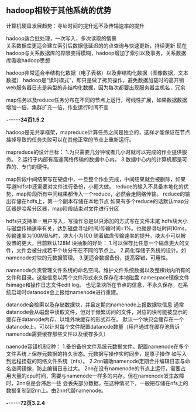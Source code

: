 ## hadoop相较于其他系统的优势

计算机硬盘发展趋势：寻址时间的提升远不及传输速率的提升

hadoop适合批处理，一次写入，多次读取的情景   
关系数据库更适合建立索引后数据低延迟的的点查询与快速更新，持续更新
现在hadoop与关系数据库的界限变得模糊，hadoop增加了索引以及事务，关系数据库吸收hadoop思想

hadoop非常适合半结构化数据（电子表格）以及非结构化数据（图像数据，文本数据）
hadoop是“读时模式”，即只是做了拷贝操作，避免数据加载时的高开销
web服务器日志是典型的非结构化数据，因为每次都要出现服务器主机名，冗余

map任务以及reduce任务分布在不同的节点上运行，可线性扩展，如果数据数据增加一倍，集群扩充一倍，作业运行时间不变  

**------34页1.5.2**

hadoop是无共享框架，mapreduce计算任务之间是独立的，这样才能保证在节点挂掉导致的任务失败可以在其他正常的节点上重新运行。

mapreduce的设计目标：
1.为只需要几分钟或者几小时就可以完成的作业提供服务。
2.运行于内部有高速网络传输的数据中心内。
3.数据中心内的计算机都是可靠的、专门的硬件。

map阶段中间结果写在硬盘中，一旦整个作业完成，中间结果就会被删除，如果写道hdfs中还需要对文件进行备份，小题大做。
reduce的输入不具备本地化的优势，map阶段所有中间结果都传入一个reduce，必然会走网络传输。
reduce的输出存储在hdfs上，第一个副本存储在本地节点
如果有多个reduce的话默认map分区器是哈希分区器，map阶段结束对文件进行分区

hdfs只支持单一用户写入，写操作总是以只添加的方式写在文件末尾
hdfs块大小与磁盘传输速率有关，达到磁盘寻址时间/传输时间=1%。也就是寻址时间10ms，传输速率为100MB/s时，块大小为100
随着磁盘传输速率的提升，块大小可以被设置的更大，目前默认128M
块抽象的好处：
1.可以保存比任意一个磁盘更大的文件，文件会被分成若干个块分布在不同的节点上。
2.简化存储子系统的设计。如namenode对块的元数据管理。
3.更适合数据备份，提高容错，可用性。

namenode负责管理文件系统的命名空间。维护文件系统数据以及整棵树内所有的文件和目录。这些信息以两个文件形式永久保存在本地磁盘
namespace镜像文件fsimage和操作日志文件edit log。
也记录块所在节点的信息，不永久保存，在系统启动时datanode会上报给namenode进行重建。

datanode会检索以及存储数据块，并且定期向namenode上报数据块信息
通常datanode会从磁盘中读取文件，但对于频繁访问的文件，对应的块可能被显示的缓存在datanode内存，以堆外块缓存的形式存在。
默认一个块只会缓存在一个datanode上。可以针对每个文件配置datanode数量（用户通过在缓存池告诉namenode需要缓存那些文件以及缓存多久）

naenode容错机制2种：
1.备份备份文件系统元数据文件。配置namenode在多个文件系统上保存元数据的持久状态。元数据写操作实时同步，是原子操作
如写入到远程挂载的网络文件系统（nfs）。
2.2nn辅助namenode定期合并编辑日志与命名空间镜像，防止编辑日志过大。
2nn在没有namenode的节点上运行，需要占用大量的cpu时间，需要与namenode一样多的内存。但在namenode发生故障时，2nn总是会滞后一些
会丢失部分数据。在这种情况下，一般把存储在nfs上的数据复制到2nn上。由2nn代替namenode。

**------72页3.2.4**






















